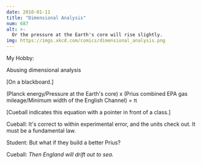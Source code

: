 ```yaml
---
date: 2010-01-11
title: "Dimensional Analysis"
num: 687
alt: >-
  Or the pressure at the Earth's core will rise slightly.
img: https://imgs.xkcd.com/comics/dimensional_analysis.png
---
```

My Hobby:

Abusing dimensional analysis

[On a blackboard.]

(Planck energy/Pressure at the Earth's core) x (Prius combined EPA gas mileage/Minimum width of the English Channel) = π

[Cueball indicates this equation with a pointer in front of a class.]

Cueball: It's correct to within experimental error, and the units check out. It must be a fundamental law.

Student: But what if they build a better Prius?

Cueball: *Then England will drift out to sea.*
